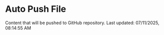 # Auto Push File

Content that will be pushed to GitHub repository.
Last updated: 07/11/2025, 08:14:55 AM